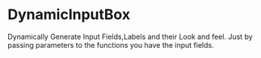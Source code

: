 DynamicInputBox
===============

 Dynamically Generate Input Fields,Labels and their Look and feel.
 Just by passing parameters to the functions you have the input fields.
 
 
 